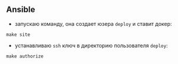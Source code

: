 ## Ansible
- запускаю команду, она создает юзера `deploy` и ставит докер:

`make site`

- устанавливаю `ssh` ключ в директорию пользователя `deploy`:

`make authorize`
